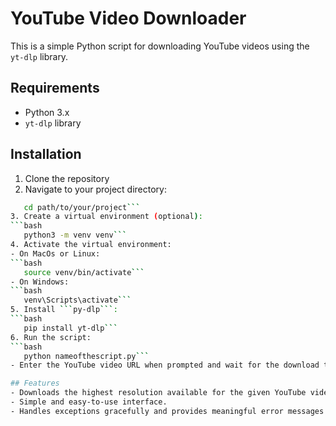 # YouTube Video Downloader

This is a simple Python script for downloading YouTube videos using the `yt-dlp` library.

## Requirements

- Python 3.x
- `yt-dlp` library

## Installation
1. Clone the repository
2. Navigate to your project directory: 
```bash
   cd path/to/your/project```
3. Create a virtual environment (optional):
```bash
   python3 -m venv venv```
4. Activate the virtual environment:
- On MacOs or Linux:
```bash
   source venv/bin/activate```
- On Windows:
```bash
   venv\Scripts\activate```
5. Install ```py-dlp```:
```bash
   pip install yt-dlp```
6. Run the script:
```bash
   python nameofthescript.py```
- Enter the YouTube video URL when prompted and wait for the download to complete.

## Features
- Downloads the highest resolution available for the given YouTube video URL.
- Simple and easy-to-use interface.
- Handles exceptions gracefully and provides meaningful error messages.